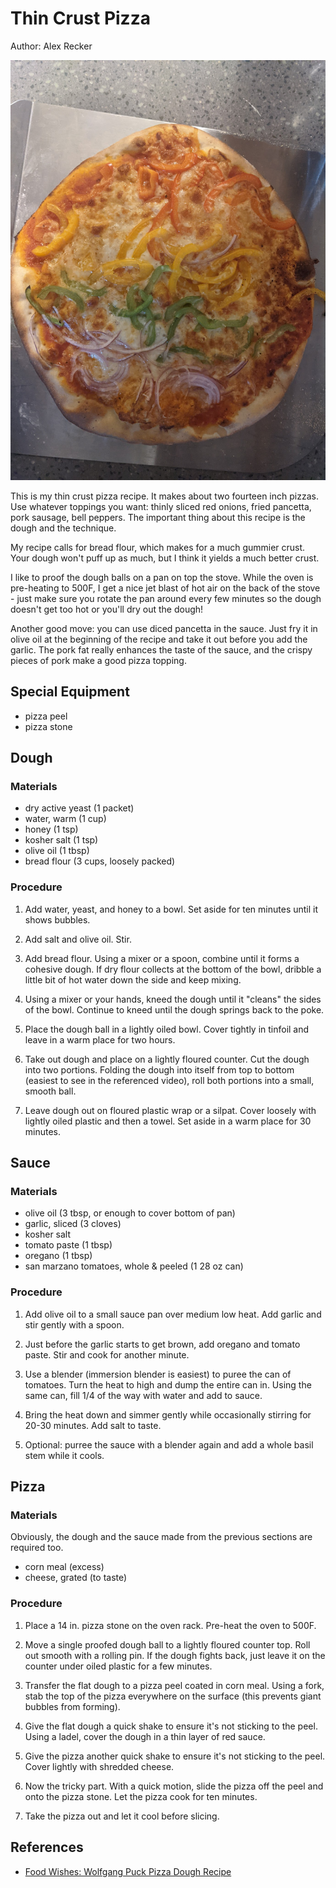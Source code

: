 # Thin Crust Pizza

Author: Alex Recker

![](./images/thin-crust-pizza.jpg)

This is my thin crust pizza recipe.  It makes about two fourteen inch
pizzas.  Use whatever toppings you want: thinly sliced red onions,
fried pancetta, pork sausage, bell peppers.  The important thing about
this recipe is the dough and the technique.

My recipe calls for bread flour, which makes for a much gummier crust.
Your dough won't puff up as much, but I think it yields a much better
crust.

I like to proof the dough balls on a pan on top the stove.  While the
oven is pre-heating to 500F, I get a nice jet blast of hot air on the
back of the stove - just make sure you rotate the pan around every few
minutes so the dough doesn't get too hot or you'll dry out the dough!

Another good move: you can use diced pancetta in the sauce.  Just fry
it in olive oil at the beginning of the recipe and take it out before
you add the garlic.  The pork fat really enhances the taste of the
sauce, and the crispy pieces of pork make a good pizza topping.

## Special Equipment

- pizza peel
- pizza stone

## Dough

### Materials

- dry active yeast (1 packet)
- water, warm (1 cup)
- honey (1 tsp)
- kosher salt (1 tsp)
- olive oil (1 tbsp)
- bread flour (3 cups, loosely packed)

### Procedure

1. Add water, yeast, and honey to a bowl.  Set aside for ten minutes
   until it shows bubbles.

2. Add salt and olive oil.  Stir.

3. Add bread flour.  Using a mixer or a spoon, combine until it forms
   a cohesive dough.  If dry flour collects at the bottom of the bowl,
   dribble a little bit of hot water down the side and keep mixing.

4. Using a mixer or your hands, kneed the dough until it "cleans" the
   sides of the bowl.  Continue to kneed until the dough springs back
   to the poke.

5. Place the dough ball in a lightly oiled bowl.  Cover tightly in
   tinfoil and leave in a warm place for two hours.

6. Take out dough and place on a lightly floured counter.  Cut the
   dough into two portions.  Folding the dough into itself from top to
   bottom (easiest to see in the referenced video), roll both portions
   into a small, smooth ball.

7. Leave dough out on floured plastic wrap or a silpat.  Cover loosely
   with lightly oiled plastic and then a towel.  Set aside in a warm
   place for 30 minutes.

## Sauce

### Materials

- olive oil (3 tbsp, or enough to cover bottom of pan)
- garlic, sliced (3 cloves)
- kosher salt
- tomato paste (1 tbsp)
- oregano (1 tbsp)
- san marzano tomatoes, whole & peeled (1 28 oz can)

### Procedure

1. Add olive oil to a small sauce pan over medium low heat.  Add
   garlic and stir gently with a spoon.

2. Just before the garlic starts to get brown, add oregano and tomato
   paste.  Stir and cook for another minute.

3. Use a blender (immersion blender is easiest) to puree the can of
   tomatoes.  Turn the heat to high and dump the entire can in.  Using
   the same can, fill 1/4 of the way with water and add to sauce.

4. Bring the heat down and simmer gently while occasionally stirring
   for 20-30 minutes.  Add salt to taste.

5. Optional: purree the sauce with a blender again and add a whole
   basil stem while it cools.

## Pizza

### Materials

Obviously, the dough and the sauce made from the previous sections are
required too.

- corn meal (excess)
- cheese, grated (to taste)

### Procedure

1. Place a 14 in. pizza stone on the oven rack.  Pre-heat the oven to
   500F.

2. Move a single proofed dough ball to a lightly floured counter top.
   Roll out smooth with a rolling pin.  If the dough fights back, just
   leave it on the counter under oiled plastic for a few minutes.

3. Transfer the flat dough to a pizza peel coated in corn meal.  Using
   a fork, stab the top of the pizza everywhere on the surface (this
   prevents giant bubbles from forming).

4. Give the flat dough a quick shake to ensure it's not sticking to
   the peel.  Using a ladel, cover the dough in a thin layer of red
   sauce.

5. Give the pizza another quick shake to ensure it's not sticking to
   the peel.  Cover lightly with shredded cheese.

6. Now the tricky part.  With a quick motion, slide the pizza off the
   peel and onto the pizza stone.  Let the pizza cook for ten minutes.

7. Take the pizza out and let it cool before slicing.

## References

- [Food Wishes: Wolfgang Puck Pizza Dough Recipe]

[Food Wishes: Wolfgang Puck Pizza Dough Recipe]: https://www.youtube.com/watch?v=lz8HlqYn98Q
